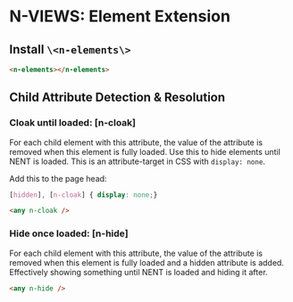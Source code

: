 # N-VIEWS: Element Extension

## Install `\<n-elements\>`

```html
<n-elements></n-elements>
```

## Child Attribute Detection & Resolution

### Cloak until loaded: [n-cloak]

For each child element with this attribute, the value of the attribute is removed when this element is fully loaded. Use this to hide elements until NENT is loaded. This is an attribute-target in CSS with `display: none`.

Add this to the page head:
```css
[hidden], [n-cloak] { display: none;}
```

```html
<any n-cloak />
```

### Hide once loaded: [n-hide]

For each child element with this attribute, the value of the attribute is removed when this element is fully loaded and a
hidden attribute is added. Effectively showing something until NENT is loaded and hiding it after. 

```html
<any n-hide />
```
